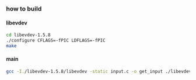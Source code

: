 ### how to build

#### libevdev

```bash
cd libevdev-1.5.8
./configure CFLAGS=-fPIC LDFLAGS=-fPIC 
make
```

#### main

```bash
gcc -I./libevdev-1.5.8/libevdev -static input.c -o get_input ./libevdev-1.5.8/libevdev/libevdev.o
```
